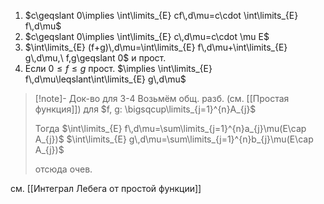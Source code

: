 1. $c\geqslant 0\implies \int\limits_{E} cf\,d\mu=c\cdot \int\limits_{E} f\,d\mu$
2. $c\geqslant 0\implies \int\limits_{E} c\,d\mu=c\cdot \mu E$
3. $\int\limits_{E} (f+g)\,d\mu=\int\limits_{E} f\,d\mu+\int\limits_{E} g\,d\mu,\ f,g\geqslant 0$ и прост.
4. Если $0\leqslant f\leqslant g$ прост. $\implies \int\limits_{E} f\,d\mu\leqslant\int\limits_{E} g\,d\mu$
>[!note]- Док-во для 3-4
> Возьмём общ. разб. (см. [[Простая функция]]) для $f, g: \bigsqcup\limits_{j=1}^{n}A_{j}$
> 
> Тогда 
> $\int\limits_{E} f\,d\mu=\sum\limits_{j=1}^{n}a_{j}\mu(E\cap A_{j})$
> $\int\limits_{E} g\,d\mu=\sum\limits_{j=1}^{n}b_{j}\mu(E\cap A_{j})$
> 
> отсюда очев.

см. [[Интеграл Лебега от простой функции]]